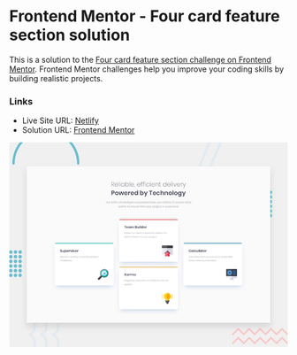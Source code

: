 # Frontend Mentor - Four card feature section solution

This is a solution to the [Four card feature section challenge on Frontend Mentor](https://www.frontendmentor.io/challenges/four-card-feature-section-weK1eFYK). Frontend Mentor challenges help you improve your coding skills by building realistic projects.

### Links

- Live Site URL: [Netlify](https://frontendmentor-solutions.netlify.app/four-card-feature-section/)
- Solution URL: [Frontend Mentor](https://www.frontendmentor.io/solutions/nft-preview-card-o-YzJSx33f)

![This is an image](./design/desktop-preview.jpg)
